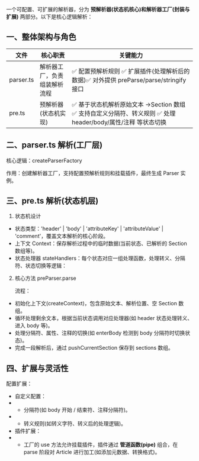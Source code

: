 一个可配置、可扩展的解析器，分为 **预解析器(状态机核心)和解析器工厂(封装与扩展)** 两部分。以下是核心逻辑解析：

## 一、整体架构与角色

| 文件      | 核心职责                     | 关键能力                                                                                                       |
| --------- | ---------------------------- | -------------------------------------------------------------------------------------------------------------- |
| parser.ts | 解析器工厂，负责组装解析流程 | ✅ 配置预解析规则 ✅ 扩展插件(处理解析后的数据)✅ 对外提供 preParse/parse/stringify 接口                     |
| pre.ts    | 预解析器(状态机实现)       | ✅ 基于状态机解析原始文本 →Section 数组 ✅ 支持自定义分隔符、转义规则 ✅ 处理 header/body/属性/注释 等状态切换 |

## 二、parser.ts 解析(工厂层)

核心逻辑：createParserFactory

作用：创建解析器工厂，支持配置预解析规则和挂载插件，最终生成 Parser 实例。

## 三、pre.ts 解析(状态机层)

1. 状态机设计

- 状态类型：'header' | 'body' | 'attributeKey' | 'attributeValue' | 'comment'，覆盖文本解析的核心阶段。
- 上下文 Context：保存解析过程中的临时数据(当前状态、已解析的 Section 数组等)。
- 状态处理器 stateHandlers：每个状态对应一组处理函数，处理转义、分隔符、状态切换等逻辑：

2. 核心方法 preParser.parse

   流程：

- 初始化上下文(createContext)，包含原始文本、解析位置、空 Section 数组。
- 循环处理剩余文本，根据当前状态调用对应处理器(如 header 状态处理转义、进入 body 等)。
- 处理分隔符、属性、注释的切换(如 enterBody 检测到 body 分隔符时切换状态)。
- 完成一段解析后，通过 pushCurrentSection 保存到 sections 数组。

## 四、扩展与灵活性

配置扩展：

- 自定义配置：
- - 分隔符(如 body 开始 / 结束符、注释分隔符)。
- - 转义规则(如转义字符、转义后的处理逻辑)。
- 插件扩展：
- - 工厂的 use 方法允许挂载插件，插件通过 **管道函数(pipe)** 组合，在 parse 阶段对 Article 进行加工(如添加元数据、转换格式)。
